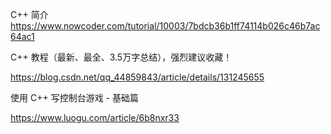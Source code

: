 C++ 简介
https://www.nowcoder.com/tutorial/10003/7bdcb36b1ff74114b026c46b7ac64ac1





C++ 教程（最新、最全、3.5万字总结），强烈建议收藏！

https://blog.csdn.net/qq_44859843/article/details/131245655







使用 C++ 写控制台游戏 - 基础篇

https://www.luogu.com/article/6b8nxr33

